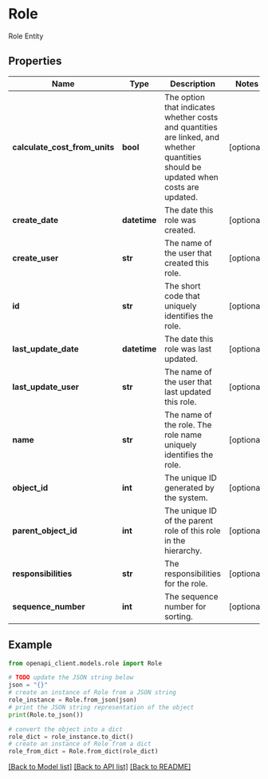 # Role

Role Entity

## Properties

Name | Type | Description | Notes
------------ | ------------- | ------------- | -------------
**calculate_cost_from_units** | **bool** | The option that indicates whether costs and quantities are linked, and whether quantities should be updated when costs are updated. | [optional] 
**create_date** | **datetime** | The date this role was created. | [optional] 
**create_user** | **str** | The name of the user that created this role. | [optional] 
**id** | **str** | The short code that uniquely identifies the role. | [optional] 
**last_update_date** | **datetime** | The date this role was last updated. | [optional] 
**last_update_user** | **str** | The name of the user that last updated this role. | [optional] 
**name** | **str** | The name of the role. The role name uniquely identifies the role. | [optional] 
**object_id** | **int** | The unique ID generated by the system. | [optional] 
**parent_object_id** | **int** | The unique ID of the parent role of this role in the hierarchy. | [optional] 
**responsibilities** | **str** | The responsibilities for the role. | [optional] 
**sequence_number** | **int** | The sequence number for sorting. | [optional] 

## Example

```python
from openapi_client.models.role import Role

# TODO update the JSON string below
json = "{}"
# create an instance of Role from a JSON string
role_instance = Role.from_json(json)
# print the JSON string representation of the object
print(Role.to_json())

# convert the object into a dict
role_dict = role_instance.to_dict()
# create an instance of Role from a dict
role_from_dict = Role.from_dict(role_dict)
```
[[Back to Model list]](../README.md#documentation-for-models) [[Back to API list]](../README.md#documentation-for-api-endpoints) [[Back to README]](../README.md)


